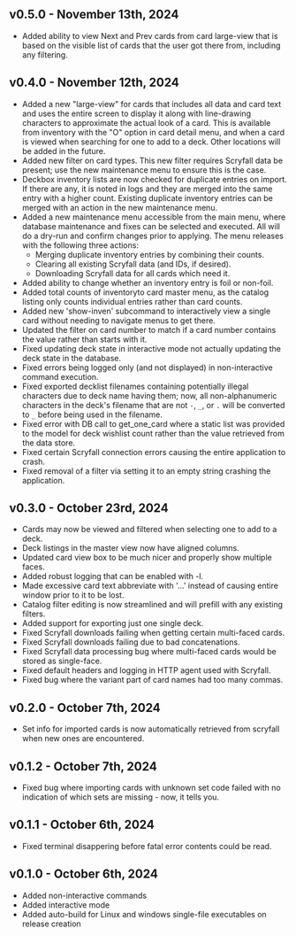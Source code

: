 v0.5.0 - November 13th, 2024
----------------------------
* Added ability to view Next and Prev cards from card large-view that is based
on the visible list of cards that the user got there from, including any
filtering.


v0.4.0 - November 12th, 2024
----------------------------
* Added a new "large-view" for cards that includes all data and card text and
uses the entire screen to display it along with line-drawing characters to
approximate the actual look of a card. This is available from inventory with the
"O" option in card detail menu, and when a card is viewed when searching for one
to add to a deck. Other locations will be added in the future.
* Added new filter on card types. This new filter requires Scryfall data be
present; use the new maintenance menu to ensure this is the case.
* Deckbox inventory lists are now checked for duplicate entries on import. If
there are any, it is noted in logs and they are merged into the same entry with
a higher count. Existing duplicate inventory entries can be merged with an
action in the new maintenance menu.
* Added a new maintenance menu accessible from the main menu, where database
maintenance and fixes can be selected and executed. All will do a dry-run and
confirm changes prior to applying. The menu releases with the following three
actions:
  * Merging duplicate inventory entries by combining their counts.
  * Clearing all existing Scryfall data (and IDs, if desired).
  * Downloading Scryfall data for all cards which need it.
* Added ability to change whether an inventory entry is foil or non-foil.
* Added total counts of inventoryto card master menu, as the catalog listing
only counts individual entries rather than card counts.
* Added new 'show-inven' subcommand to interactively view a single card without
needing to navigate menus to get there.
* Updated the filter on card number to match if a card number contains the value
rather than starts with it.
* Fixed updating deck state in interactive mode not actually updating the deck
state in the database.
* Fixed errors being logged only (and not displayed) in non-interactive command
execution.
* Fixed exported decklist filenames containing potentially illegal characters
due to deck name having them; now, all non-alphanumeric characters in the deck's
filename that are not `-`, `_`, or `.` will be converted to `_` before being
used in the filename.
* Fixed error with DB call to get_one_card where a static list was provided to
the model for deck wishlist count rather than the value retrieved from the
data store.
* Fixed certain Scryfall connection errors causing the entire application to
crash.
* Fixed removal of a filter via setting it to an empty string crashing the
application.


v0.3.0 - October 23rd, 2024
---------------------------
* Cards may now be viewed and filtered when selecting one to add to a deck.
* Deck listings in the master view now have aligned columns.
* Updated card view box to be much nicer and properly show multiple faces.
* Added robust logging that can be enabled with -l.
* Made excessive card text abbreviate with '...' instead of causing entire
window prior to it to be lost.
* Catalog filter editing is now streamlined and will prefill with any existing
filters.
* Added support for exporting just one single deck.
* Fixed Scryfall downloads failing when getting certain multi-faced cards.
* Fixed Scryfall downloads failing due to bad concatenations.
* Fixed Scryfall data processing bug where multi-faced cards would be stored as
single-face.
* Fixed default headers and logging in HTTP agent used with Scryfall.
* Fixed bug where the variant part of card names had too many commas.


v0.2.0 - October 7th, 2024
--------------------------
* Set info for imported cards is now automatically retrieved from scryfall when
new ones are encountered.


v0.1.2 - October 7th, 2024
--------------------------
* Fixed bug where importing cards with unknown set code failed with no
indication of which sets are missing - now, it tells you.


v0.1.1 - October 6th, 2024
--------------------------
* Fixed terminal disappering before fatal error contents could be read.


v0.1.0 - October 6th, 2024
--------------------------
* Added non-interactive commands
* Added interactive mode
* Added auto-build for Linux and windows single-file executables on release
creation